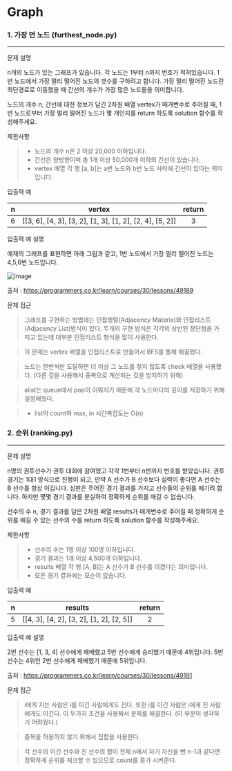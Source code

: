 # Graph
### 1. 가장 먼 노드 (furthest_node.py)
---
문제 설명

n개의 노드가 있는 그래프가 있습니다. 각 노드는 1부터 n까지 번호가 적혀있습니다. 1번 노드에서 가장 멀리 떨어진 노드의 갯수를 구하려고 합니다. 가장 멀리 떨어진 노드란 최단경로로 이동했을 때 간선의 개수가 가장 많은 노드들을 의미합니다.

노드의 개수 n, 간선에 대한 정보가 담긴 2차원 배열 vertex가 매개변수로 주어질 때, 1번 노드로부터 가장 멀리 떨어진 노드가 몇 개인지를 return 하도록 solution 함수를 작성해주세요.

제한사항
> * 노드의 개수 n은 2 이상 20,000 이하입니다.
> * 간선은 양방향이며 총 1개 이상 50,000개 이하의 간선이 있습니다.
> * vertex 배열 각 행 [a, b]는 a번 노드와 b번 노드 사이에 간선이 있다는 의미입니다.

입출력 예

|n|vertex|return|
|:-:|:--:|:----:|
|6|[[3, 6], [4, 3], [3, 2], [1, 3], [1, 2], [2, 4], [5, 2]]|3|

입출력 예 설명

예제의 그래프를 표현하면 아래 그림과 같고, 1번 노드에서 가장 멀리 떨어진 노드는 4,5,6번 노드입니다.

![image](https://user-images.githubusercontent.com/57613321/130767906-82680f12-07b5-4ed6-b28b-d8d0a1262514.png)

출처 : https://programmers.co.kr/learn/courses/30/lessons/49189

문제 접근
> 그래프를 구현하는 방법에는 인접행렬(Adjacency Materix)와 인접리스트(Adjacency List)방식이 있다. 두개의 구현 방식은 각각의 상반된 장단점을 가지고 있는데 대부분 인접리스트 형식을 많이 사용한다.

> 이 문제는 vertex 배열을 인접리스트로 만들어서 BFS를 통해 해결했다.

> 노드는 한번씩만 도달하면 더 이상 그 노드를 찾지 않도록 check 배열을 사용했다. (다른 길을 사용해서 중복으로 계산되는 것을 방지하기 위해)

> alist는 queue에서 pop이 이뤄지기 때문에 각 노드마다의 깊이를 저장하기 위해 설정해줬다.

> * list의 count와 max, in 시간복잡도는 O(n)


### 2. 순위 (ranking.py)
---
문제 설명

n명의 권투선수가 권투 대회에 참여했고 각각 1번부터 n번까지 번호를 받았습니다. 권투 경기는 1대1 방식으로 진행이 되고, 만약 A 선수가 B 선수보다 실력이 좋다면 A 선수는 B 선수를 항상 이깁니다. 심판은 주어진 경기 결과를 가지고 선수들의 순위를 매기려 합니다. 하지만 몇몇 경기 결과를 분실하여 정확하게 순위를 매길 수 없습니다.

선수의 수 n, 경기 결과를 담은 2차원 배열 results가 매개변수로 주어질 때 정확하게 순위를 매길 수 있는 선수의 수를 return 하도록 solution 함수를 작성해주세요.

제한사항
> * 선수의 수는 1명 이상 100명 이하입니다.
> * 경기 결과는 1개 이상 4,500개 이하입니다.
> * results 배열 각 행 [A, B]는 A 선수가 B 선수를 이겼다는 의미입니다.
> * 모든 경기 결과에는 모순이 없습니다.

입출력 예

|n|results|return|
|:-:|:---:|:----:|
|5|[[4, 3], [4, 2], [3, 2], [1, 2], [2, 5]]|2|

입출력 예 설명

2번 선수는 [1, 3, 4] 선수에게 패배했고 5번 선수에게 승리했기 때문에 4위입니다.
5번 선수는 4위인 2번 선수에게 패배했기 때문에 5위입니다.

출처 : https://programmers.co.kr/learn/courses/30/lessons/49191

문제 접근
> i에게 지는 사람은 i를 이긴 사람에게도 진다. 또한 i를 이긴 사람은 i에게 진 사람에게도 이긴다. 이 두가지 조건을 사용해서 문제를 해결한다. (이 부분이 생각하기 어려웠다.)

> 중복을 허용하지 않기 위해서 집합을 사용한다.

> 각 선수의 이긴 선수와 진 선수의 합이 전체 n에서 자기 자신을 뺀 n-1과 같다면 정확하게 순위를 체크할 수 있으므로 count를 증가 시켜준다.
